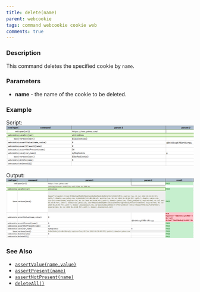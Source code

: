```yaml
---
title: delete(name)
parent: webcookie
tags: command webcookie cookie web
comments: true
---
```



### Description
This command deletes the specified cookie by `name`.


### Parameters
- **name** \- the name of the cookie to be deleted.


### Example
Script:<br/>
![](image/delete_01.png)

Output:<br/>
![](image/delete_02.png)


### See Also
- [`assertValue(name,value)`](assertValue(name,value))
- [`assertPresent(name)`](assertPresent(name))
- [`assertNotPresent(name)`](assertNotPresent(name))
- [`deleteAll()`](deleteAll())

